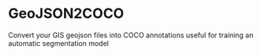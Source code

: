 # GeoJSON2COCO
Convert your  GIS geojson files  into COCO annotations useful for training an automatic segmentation model 
